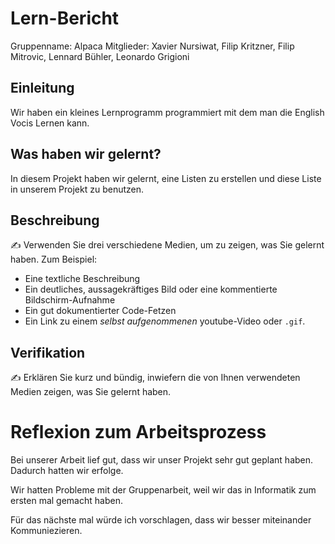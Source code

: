 # Lern-Bericht
Gruppenname: Alpaca 
Mitglieder: Xavier Nursiwat, Filip Kritzner, Filip Mitrovic, Lennard Bühler, Leonardo Grigioni 

## Einleitung
Wir haben ein kleines Lernprogramm programmiert mit dem man die English Vocis Lernen kann.


## Was haben wir gelernt?


In diesem Projekt haben wir gelernt, eine Listen zu erstellen und diese Liste in unserem Projekt zu benutzen.

## Beschreibung

✍️ Verwenden Sie drei verschiedene Medien, um zu zeigen, was Sie gelernt haben. Zum Beispiel:

* Eine textliche Beschreibung
* Ein deutliches, aussagekräftiges Bild oder eine kommentierte Bildschirm-Aufnahme
* Ein gut dokumentierter Code-Fetzen
* Ein Link zu einem *selbst aufgenommenen* youtube-Video oder `.gif`.

## Verifikation

✍️ Erklären Sie kurz und bündig, inwiefern die von Ihnen verwendeten Medien zeigen, was Sie gelernt haben.

# Reflexion zum Arbeitsprozess


Bei unserer Arbeit lief gut, dass wir unser Projekt sehr gut geplant haben. Dadurch hatten wir erfolge.


Wir hatten Probleme mit der Gruppenarbeit, weil wir das in Informatik zum ersten mal gemacht haben.


Für das nächste mal würde ich vorschlagen, dass wir besser miteinander Kommuniezieren.
